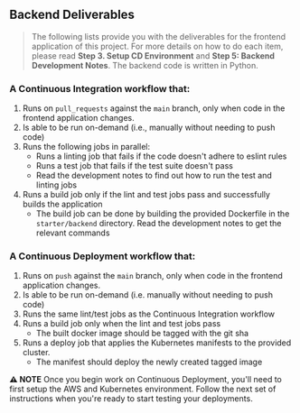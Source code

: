 ## Backend Deliverables

> The following lists provide you with the deliverables for the frontend application of this project.
> For more details on how to do each item, please read **Step 3. Setup CD Environment** and **Step 5: Backend Development Notes**.
> The backend code is written in Python.

### A Continuous Integration workflow that:

1. Runs on `pull_requests` against the `main` branch, only when code in the frontend application changes.
1. Is able to be run on-demand (i.e., manually without needing to push code)
1. Runs the following jobs in parallel:
   * Runs a linting job that fails if the code doesn't adhere to eslint rules
   * Runs a test job that fails if the test suite doesn't pass
   * Read the development notes to find out how to run the test and linting jobs
1. Runs a build job only if the lint and test jobs pass and successfully builds the application
   * The build job can be done by building the provided Dockerfile in the `starter/backend` directory. Read the development notes to get the relevant commands

### A Continuous Deployment workflow that:

1. Runs on `push` against the `main` branch, only when code in the frontend application changes.
1. Is able to be run on-demand (i.e. manually without needing to push code)
1. Runs the same lint/test jobs as the Continuous Integration workflow
1. Runs a build job only when the lint and test jobs pass
   * The built docker image should be tagged with the git sha
1. Runs a deploy job that applies the Kubernetes manifests to the provided cluster.
   * The manifest should deploy the newly created tagged image

**⚠️ NOTE**
Once you begin work on Continuous Deployment, you'll need to first setup the AWS and Kubernetes environment. Follow the next set of instructions when you're ready to start testing your deployments.

